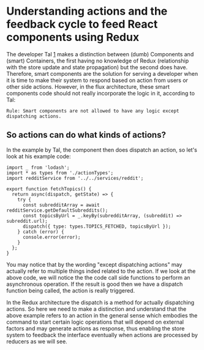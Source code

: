 # Understanding actions and the feedback cycle to feed React components using Redux

The developer Tal [1](https://hackernoon.com/redux-step-by-step-a-simple-and-robust-workflow-for-real-life-apps-1fdf7df46092) makes a distinction between (dumb) Components and (smart) Containers, the first having no knowledge of Redux (relationship with the store update and state propagation) but the second does have. Therefore, smart components are the solution for serving a developer when it is time to make their system to respond based on action from users or other side actions. However, in the flux architecture, these smart components code should not really incorporate the logic in it, according to Tal:

    Rule: Smart components are not allowed to have any logic except dispatching actions.

## So actions can do what kinds of actions?

In the example by Tal, the component then does dispatch an action, so let's look at his example code:

```
import _ from 'lodash';
import * as types from './actionTypes';
import redditService from '../../services/reddit';

export function fetchTopics() {
  return async(dispatch, getState) => {
    try {
      const subredditArray = await redditService.getDefaultSubreddits();
      const topicsByUrl = _.keyBy(subredditArray, (subreddit) => subreddit.url);
      dispatch({ type: types.TOPICS_FETCHED, topicsByUrl });
    } catch (error) {
      console.error(error);
    }
  };
}
```

You may notice that by the wording "except dispatching actions" may actually refer to multiple things inded related to the action. If we look at the above code, we will notice the the code call side functions to perform an asynchronous operation. If the result is good then we have a dispatch function being called, the action is really triggered.  

In the Redux architecture the dispatch is a method for actually dispatching actions. So here we need to make a distinction and understand that the above example refers to an action in the general sense which embodies the command to start certain logic operations that will depend on external factors and may generate actions as response, thus enabling the store system to feedback the interface eventually when actions are processed by reducers as we will see.
